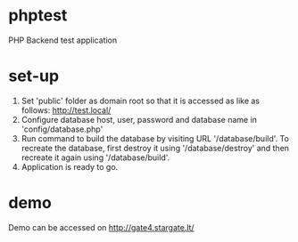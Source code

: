 # phptest

PHP Backend test application

# set-up

1. Set 'public' folder as domain root so that it is accessed as like as follows: http://test.local/
2. Configure database host, user, password and database name in 'config/database.php'
3. Run command to build the database by visiting URL '/database/build'. To recreate the database, first destroy it using '/database/destroy' and then recreate it again using '/database/build'.
4. Application is ready to go.

# demo

Demo can be accessed on http://gate4.stargate.lt/